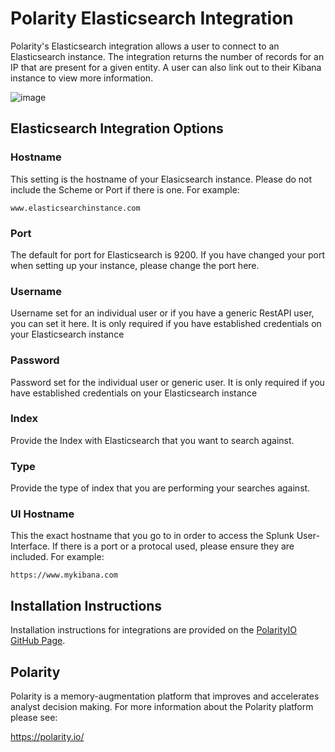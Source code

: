 # Polarity Elasticsearch Integration

Polarity's Elasticsearch integration allows a user to connect to an Elasticsearch instance. The integration returns the number of records for an IP that are present for a given entity. A user can also link out to their Kibana instance to view more information.

![image](https://user-images.githubusercontent.com/22529325/28972966-bf8d9e4e-78ff-11e7-8788-6706f691113c.png)

## Elasticsearch Integration Options

### Hostname

This setting is the hostname of your Elasicsearch instance. Please do not include the Scheme or Port if there is one. For example:

```
www.elasticsearchinstance.com
```

### Port

The default for port for Elasticsearch is 9200. If you have changed your port when setting up your instance, please change the port here.

### Username

Username set for an individual user or if you have a generic RestAPI user, you can set it here. It is only required if you have established credentials on your Elasticsearch instance

### Password

Password set for the individual user or generic user. It is only required if you have established credentials on your Elasticsearch instance

### Index

Provide the Index with Elasticsearch that you want to search against.

### Type

Provide the type of index that you are performing your searches against.


### UI Hostname

This the exact hostname that you go to in order to access the Splunk User-Interface. If there is a port or a protocal used, please ensure they are included.  For example:

```
https://www.mykibana.com
```

## Installation Instructions

Installation instructions for integrations are provided on the [PolarityIO GitHub Page](https://polarityio.github.io/).

## Polarity

Polarity is a memory-augmentation platform that improves and accelerates analyst decision making.  For more information about the Polarity platform please see:

https://polarity.io/
